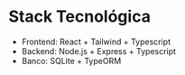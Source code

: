 # Stack Tecnológica

- Frontend: React + Tailwind + Typescript
- Backend: Node.js + Express + Typescript
- Banco: SQLite + TypeORM
